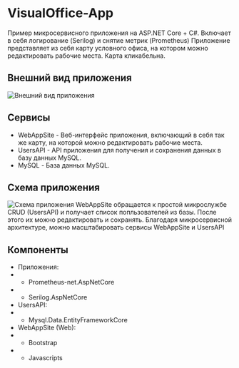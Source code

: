 # VisualOffice-App
Пример микросервисного приложения на ASP.NET Core + C#. Включает в себя логирование (Serilog) и снятие метрик (Prometheus)
Приложение представляет из себя карту условного офиса, на котором можно редактировать рабочие места. Карта кликабельна.
## Внешний вид приложения
![Внешний вид приложения](https://i.ibb.co/hF8pFdy/image.png)
## Сервисы
* WebAppSite - Веб-интерфейс приложения, включающий в себя так же карту, на которой можно редактировать рабочие места.
* UsersAPI - API приложения для получения и сохранения данных в базу данных MySQL.
* MySQL - База данных MySQL.
## Схема приложения
![Схема приложения](https://i.ibb.co/HCTj2sf/image.png)
WebAppSite обращается к простой микрослужбе CRUD (UsersAPI) и получает список попльзователей из базы.
После этого их можно редактировать и сохранять.
Благодаря микросервисной архитектуре, можно масштабировать сервисы WebAppSite и UsersAPI
## Компоненты
* Приложения:
* * Prometheus-net.AspNetCore
* * Serilog.AspNetCore
* UsersAPI:
* * Mysql.Data.EntityFrameworkCore
* WebAppSite (Web):
* * Bootstrap
* * Javascripts

